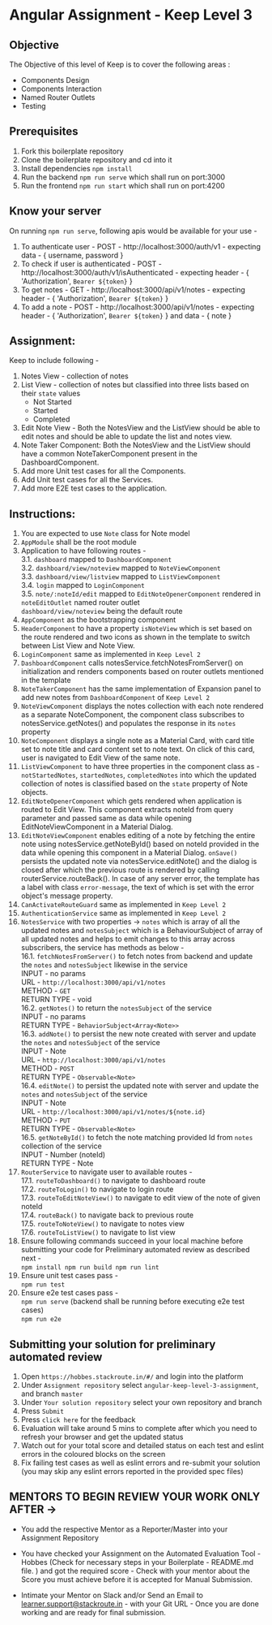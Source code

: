 # Angular Assignment - Keep	Level 3

## Objective 

The Objective of this level of Keep is to cover the following areas :  

- Components Design  
- Components Interaction  
- Named Router Outlets  
- Testing  

## Prerequisites

1. Fork this boilerplate repository  
2. Clone the boilerplate repository and cd into it  
3. Install dependencies `npm install`  
4. Run the backend `npm run serve`  which shall run on port:3000  
5. Run the frontend `npm run start` which shall run on port:4200 

## Know your server  

On running `npm run serve`, following apis would be available for your use -  
1. To authenticate user - POST - http://localhost:3000/auth/v1 - expecting data - { username, password }  
2. To check if user is authenticated - POST - http://localhost:3000/auth/v1/isAuthenticated - expecting header - { 'Authorization', `Bearer ${token}` }  
3. To get notes - GET - http://localhost:3000/api/v1/notes - expecting header - { 'Authorization', `Bearer ${token}` }  
4. To add a note - POST - http://localhost:3000/api/v1/notes - expecting header - { 'Authorization', `Bearer ${token}` } and data - { note } 


## Assignment:	
	
Keep to include following -  
1. Notes View - collection of notes  
2. List View - collection of notes but classified into three lists based on their `state` values  
	- Not Started  
	- Started  
	- Completed  
3. Edit Note View - Both the NotesView and the ListView should be able to edit notes and should be able to update the list and notes view.  
4. Note Taker Component: Both the NotesView and the ListView should have a common NoteTakerComponent present in the DashboardComponent.  
5. Add more Unit test cases for all the Components.  
6. Add Unit test cases for all the Services.  
7. Add more E2E test cases to the application.    

## Instructions:  

1. You are expected to use `Note` class for Note model  
2. `AppModule` shall be the root module  
3. Application to have following routes -  
	3.1. `dashboard` mapped to `DashboardComponent`  
	3.2. `dashboard/view/noteview` mapped to `NoteViewComponent`  
	3.3. `dashboard/view/listview` mapped to `ListViewComponent`  
	3.4. `login` mapped to `LoginComponent`  
	3.5. `note/:noteId/edit` mapped to `EditNoteOpenerComponent` rendered in `noteEditOutlet` named router outlet  
	`dashboard/view/noteview` being the default route  
4. `AppComponent` as the bootstrapping component  
5. `HeaderComponent` to have a property `isNoteView` which is set based on the route rendered and two icons as shown in the template to switch between List View and Note View.  
6. `LoginComponent` same as implemented in `Keep Level 2`  
7. `DashboardComponent` calls notesService.fetchNotesFromServer() on initialization and renders components based on router outlets mentioned in the template  
8. `NoteTakerComponent` has the same implementation of Expansion panel to add new notes from `DashboardComponent` of `Keep Level 2`  
9. `NoteViewComponent` displays the notes collection with each note rendered as a separate NoteComponent, the component class subscribes to notesService.getNotes() and populates the response in its `notes` property  
10. `NoteComponent` displays a single note as a Material Card, with card title set to note title and card content set to note text. On click of this card, user is navigated to Edit View of the same note.  
11. `ListViewComponent` to have three properties in the component class as - `notStartedNotes`, `startedNotes`, `completedNotes` into which the updated collection of notes is classified based on the `state` property of Note objects.  
12. `EditNoteOpenerComponent` which gets rendered when application is routed to Edit View. This component extracts noteId from query parameter and passed same as data while opening EditNoteViewComponent in a Material Dialog.  
13. `EditNoteViewComponent` enables editing of a note by fetching the entire note using notesService.getNoteById() based on noteId provided in the data while opening this component in a Material Dialog. `onSave()` persists the updated note via notesService.editNote() and the dialog is closed after which the previous route is rendered by calling routerService.routeBack(). In case of any server error, the template has a label with class `error-message`, the text of which is set with the error object's message property.  
14. `CanActivateRouteGuard` same as implemented in `Keep Level 2`  
15. `AuthenticationService` same as implemented in `Keep Level 2`  
16. `NotesService` with two properties -> `notes` which is array of all the updated notes and `notesSubject` which is a BehaviourSubject of array of all updated notes and helps to emit changes to this array across subscribers, the service has methods as below -  
	16.1. `fetchNotesFromServer()` to fetch notes from backend and update the `notes` and `notesSubject` likewise in the service  
		INPUT - no params  
		URL - `http://localhost:3000/api/v1/notes`  
		METHOD - `GET`  
		RETURN TYPE - void  
	16.2. `getNotes()` to return the `notesSubject` of the service  
		INPUT - no params  
		RETURN TYPE - `BehaviorSubject<Array<Note>>`  
	16.3. `addNote()` to persist the new note created with server and update the `notes` and `notesSubject` of the service  
		INPUT - Note  
		URL - `http://localhost:3000/api/v1/notes`  
		METHOD - `POST`  
		RETURN TYPE - `Observable<Note>`  
	16.4. `editNote()` to persist the updated note with server and update the `notes` and `notesSubject` of the service  
		INPUT - Note  
		URL - `http://localhost:3000/api/v1/notes/${note.id}`  
		METHOD - `PUT`  
		RETURN TYPE - `Observable<Note>`  
	16.5. `getNoteById()` to fetch the note matching provided Id from `notes` collection of the service  
		INPUT - Number (noteId)  
		RETURN TYPE - Note  
17. `RouterService` to navigate user to available routes -  
	17.1. `routeToDashboard()` to navigate to dashboard route  
	17.2. `routeToLogin()` to navigate to login route  
	17.3. `routeToEditNoteView()` to navigate to edit view of the note of given noteId  
	17.4. `routeBack()` to navigate back to previous route  
	17.5. `routeToNoteView()` to navigate to notes view  
	17.6. `routeToListView()` to navigate to list view  
18. Ensure following commands succeed in your local machine before submitting your code for Preliminary automated review as described next -  
`npm install
npm run build
npm run lint
`
19. Ensure unit test cases pass -  
`npm run test
`
20. Ensure e2e test cases pass -  
`npm run serve` (backend shall be running before executing e2e test cases)  
`npm run e2e`

## Submitting your solution for preliminary automated review  
1. Open `https://hobbes.stackroute.in/#/` and login into the platform  
2. Under `Assignment repository` select `angular-keep-level-3-assignment`, and branch `master`  
3. Under `Your solution repository` select your own repository and branch
4. Press `Submit`  
5. Press `click here` for the feedback  
6. Evaluation will take around 5 mins to complete after which you need to refresh your browser and get the updated status  
7. Watch out for your total score and detailed status on each test and eslint errors in the coloured blocks on the screen  
8. Fix failing test cases as well as eslint errors and re-submit your solution (you may skip any eslint errors reported in the provided spec files)  


## MENTORS TO BEGIN REVIEW YOUR WORK ONLY AFTER ->

- You add the respective Mentor as a Reporter/Master into your Assignment Repository

- You have checked your Assignment on the Automated Evaluation Tool - Hobbes (Check for necessary steps in your Boilerplate - README.md file. ) and got the required score - Check with your mentor about the Score you must achieve before it is accepted for Manual Submission.

- Intimate your Mentor on Slack and/or Send an Email to learner.support@stackroute.in - with your Git URL - Once you are done working and are ready for final submission.
